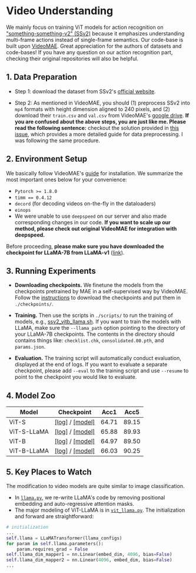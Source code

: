 # Video Understanding

We mainly focus on training ViT models for action recognition on ["something-something-v2" (SSv2)](https://developer.qualcomm.com/software/ai-datasets/something-something) because it emphasizes understanding multi-frame actions instead of single-frame semantics. Our code-base is built upon [VideoMAE](https://github.com/MCG-NJU/VideoMAE/). Great appreciation for the authors of datasets and code-bases! If you have any question on our action recognition part, checking their original repositories will also be helpful.

## 1. Data Preparation

* Step 1: download the dataset from SSv2's [official website](https://developer.qualcomm.com/software/ai-datasets/something-something).

* Step 2: As mentioned in VideoMAE, you should (1) preprocess SSv2 into `mp4` formats with height dimension aligned to 240 pixels, and (2) download their `train.csv` and `val.csv` from VideoMAE's [google drive](https://drive.google.com/drive/folders/1cfA-SrPhDB9B8ZckPvnh8D5ysCjD-S_I). **If you are confused about the above steps, you are just like me. Please read the following sentence:** checkout the solution provided in [this issue](https://github.com/MCG-NJU/VideoMAE/issues/62#issuecomment-1317957373), which provides a more detailed guide for data preprocessing. I was following the same procedure.

## 2. Environment Setup

We basically follow VideoMAE's [guide](https://github.com/MCG-NJU/VideoMAE/blob/main/INSTALL.md) for installation. We summarize the most important ones below for your convenience:
* `Pytorch >= 1.8.0`
* `timm == 0.4.12`
* `decord` (for decoding videos on-the-fly in the dataloaders)
* `einops`
* We were unable to use `deepspeed` on our server and also made corresponding changes in our code. **If you want to scale up our method, please check out original VideoMAE for integration with deepspeed.**

Before proceeding, **please make sure you have downloaded the checkpoint for LLaMA-7B from LLaMA-v1** ([link](https://github.com/facebookresearch/llama/tree/llama_v1)).

## 3. Running Experiments


* **Downloading checkpoints.** We finetune the models from the checkpoints pretrained by MAE in a self-supervised way by VideoMAE. Follow the [instructions](./checkpoints/instructions.md) to download the checkpoints and put them in `./checkpoints/`.

* **Training.** Then use the scripts in `./scripts/` to run the training of models, e.g., [ssv2_vitb_llama.sh](./scripts/ssv2_vitb.sh). If you want to train the models with LLaMA, make sure the `--llama_path` option pointing to the directory of your LLaMA-7B checkpoints. The contents in the directory should contains things like: `checklist.chk`, `consolidated.00.pth`, and `params.json`.

* **Evaluation.** The training script will automatically conduct evaluation, displayed at the end of logs. If you want to evaluate a separate checkpoint, please add `--eval` to the training script and use `--resume` to point to the checkpoint you would like to evaluate.

## 4. Model Zoo

| Model | Checkpoint | Acc1 | Acc5 |
|---|---|---|---|
| ViT-S | [[log]](https://uofi.box.com/s/notqyv201hz1j3n36yctqfb55xxsfdbz) / [[model]](https://uofi.box.com/s/lyy5xhcnzho2vrfld1fxx9o5jl81g4t2) | 64.71 | 89.15 |
| ViT-S-LLaMA | [[log]](https://uofi.box.com/s/w6y43wawx716oztt2fen2c5ssoa12ytq) / [[model]](https://uofi.box.com/s/9cy9fr5auahk7l8jlmklaoypubduypen) | 65.88 | 89.93 |
ViT-B | [[log]](https://uofi.box.com/s/y4ay6ni8k3jals7e1zw0gkfur3xwkpca) / [[model]](https://uofi.box.com/s/hao0dypy6s353a994u1kzo0owwc8tgc6) | 64.97 | 89.50 |
ViT-B-LLaMA | [[log]](https://uofi.box.com/s/jttcx5q2s6fes8xz38xbdtvx8id90h72) / [[model]](https://uofi.box.com/s/73n9250bi3kah4lf3i58cx06i7b1324r) | 66.03 | 90.25 |

## 5. Key Places to Watch

The modification to video models are quite similar to image classification.

* In [`llama.py`](llama.py), we re-write LLaMA's code by removing positional embedding and auto-regressive attention masks.
* The major modeling of ViT-LLaMA is in [`vit_llama.py`](./modeling_finetune_llama.py). The initialization and forward are straightforward:
```python
# initialization
...
self.llama = LLaMATransformer(llama_configs)
for param in self.llama.parameters():
    param.requires_grad = False
self.llama_dim_mapper1 = nn.Linear(embed_dim, 4096, bias=False)
self.llama_dim_mapper2 = nn.Linear(4096, embed_dim, bias=False)
...
```
